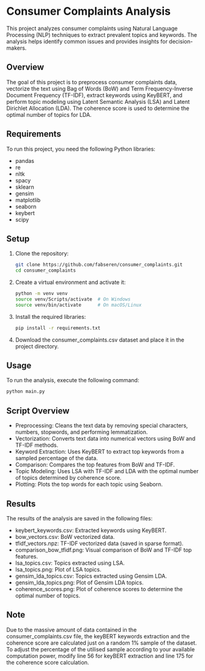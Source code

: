   # Consumer Complaints Analysis

This project analyzes consumer complaints using Natural Language Processing (NLP) techniques to extract prevalent topics and keywords. The analysis helps identify common issues and provides insights for decision-makers.

## Overview
The goal of this project is to preprocess consumer complaints data, vectorize the text using Bag of Words (BoW) and Term Frequency-Inverse Document Frequency (TF-IDF), extract keywords using KeyBERT, and perform topic modeling using Latent Semantic Analysis (LSA) and Latent Dirichlet Allocation (LDA). The coherence score is used to determine the optimal number of topics for LDA.

## Requirements
To run this project, you need the following Python libraries:
+ pandas
+ re
+ nltk
+ spacy
+ sklearn
+ gensim
+ matplotlib
+ seaborn
+ keybert
+ scipy

## Setup
1. Clone the repository:
   ```bash
   git clone https://github.com/fabseren/consumer_complaints.git
   cd consumer_complaints
2. Create a virtual environment and activate it:
   ```bash
   python -m venv venv
   source venv/Scripts/activate  # On Windows
   source venv/bin/activate      # On macOS/Linux
3. Install the required libraries:
   ```bash
   pip install -r requirements.txt
4. Download the consumer_complaints.csv dataset and place it in the project directory.

## Usage
To run the analysis, execute the following command:
  ```bash
  python main.py
  ```
## Script Overview
+ Preprocessing: Cleans the text data by removing special characters, numbers, stopwords, and performing lemmatization.
+ Vectorization: Converts text data into numerical vectors using BoW and TF-IDF methods.
+ Keyword Extraction: Uses KeyBERT to extract top keywords from a sampled percentage of the data.
+ Comparison: Compares the top features from BoW and TF-IDF.
+ Topic Modeling: Uses LSA with TF-IDF and LDA with the optimal number of topics determined by coherence score.
+ Plotting: Plots the top words for each topic using Seaborn.

## Results
The results of the analysis are saved in the following files:
+ keybert_keywords.csv: Extracted keywords using KeyBERT.
+ bow_vectors.csv: BoW vectorized data.
+ tfidf_vectors.npz: TF-IDF vectorized data (saved in sparse format).
+ comparison_bow_tfidf.png: Visual comparison of BoW and TF-IDF top features.
+ lsa_topics.csv: Topics extracted using LSA.
+ lsa_topics.png: Plot of LSA topics.
+ gensim_lda_topics.csv: Topics extracted using Gensim LDA.
+ gensim_lda_topics.png: Plot of Gensim LDA topics.
+ coherence_scores.png: Plot of coherence scores to determine the optimal number of topics.

## Note
Due to the massive amount of data contained in the consumer_complaints.csv file, the keyBERT keywords extraction and the coherence score are calculated just on a random 1% sample of the dataset. To adjust the percentage of the utilised sample according to your available computation power, modify line 56 for keyBERT extraction and line 175 for the coherence score calculation.
